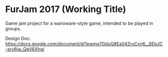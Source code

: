 # FurJam 2017 (Working Title)
Game jam project for a warioware-style game, intended to be played in groups.

Design Doc: https://docs.google.com/document/d/1ewmq7GdoQ8Ea04ZrxCxn6__6EbJC-srv6jw_QeV6Xhg/
